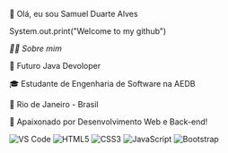 👋 Olá, eu sou Samuel Duarte Alves 

System.out.print("Welcome to my github")

*👨‍💻 Sobre mim*

💼 Futuro Java Devoloper

🎓 Estudante de Engenharia de Software na AEDB

📍 Rio de Janeiro - Brasil

🚀 Apaixonado por Desenvolvimento Web e Back-end!

![VS Code](https://img.shields.io/badge/-VSCode-333?style=flat&logo=visualstudiocode)
![HTML5](https://img.shields.io/badge/-HTML5-333?style=flat&logo=html5)
![CSS3](https://img.shields.io/badge/-CSS3-333?style=flat&logo=css3)
![JavaScript](https://img.shields.io/badge/-JavaScript-333?style=flat&logo=javascript)
![Bootstrap](https://img.shields.io/badge/-Bootstrap-333?style=flat&logo=bootstrap)
